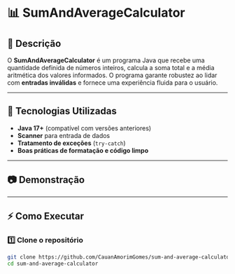 # 📊 SumAndAverageCalculator

## 📝 Descrição
O **SumAndAverageCalculator** é um programa Java que recebe uma quantidade definida de números inteiros, calcula a soma total e a média aritmética dos valores informados. O programa garante robustez ao lidar com **entradas inválidas** e fornece uma experiência fluida para o usuário.

---

## 🚀 Tecnologias Utilizadas
- **Java 17+** (compatível com versões anteriores)
- **Scanner** para entrada de dados
- **Tratamento de exceções** (`try-catch`)
- **Boas práticas de formatação e código limpo**

---

## 📷 Demonstração
---

## ⚡ Como Executar
### 1️⃣ **Clone o repositório**
```bash
git clone https://github.com/CauanAmorimGomes/sum-and-average-calculator.git
cd sum-and-average-calculator

